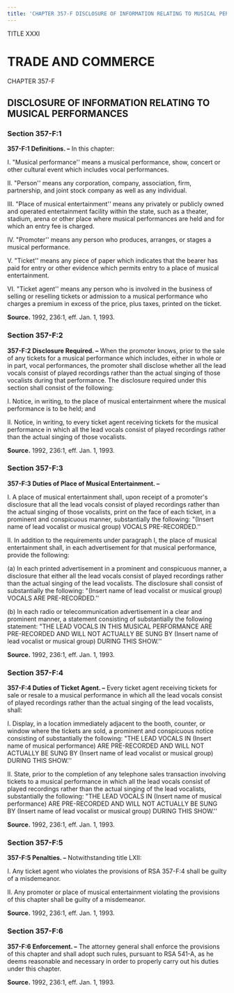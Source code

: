 ```yaml
---
title: 'CHAPTER 357-F DISCLOSURE OF INFORMATION RELATING TO MUSICAL PERFORMANCES'
---
```


TITLE XXXI
                                             
TRADE AND COMMERCE
==================

CHAPTER 357-F
                                             
DISCLOSURE OF INFORMATION RELATING TO MUSICAL PERFORMANCES
----------------------------------------------------------

### Section 357-F:1

 **357-F:1 Definitions. –** In this chapter:
                                             
 I. "Musical performance'' means a musical performance, show, concert
or other cultural event which includes vocal performances.
                                             
 II. "Person'' means any corporation, company, association, firm,
partnership, and joint stock company as well as any individual.
                                             
 III. "Place of musical entertainment'' means any privately or
publicly owned and operated entertainment facility within the state,
such as a theater, stadium, arena or other place where musical
performances are held and for which an entry fee is charged.
                                             
 IV. "Promoter'' means any person who produces, arranges, or stages a
musical performance.
                                             
 V. "Ticket'' means any piece of paper which indicates that the
bearer has paid for entry or other evidence which permits entry to a
place of musical entertainment.
                                             
 VI. "Ticket agent'' means any person who is involved in the business
of selling or reselling tickets or admission to a musical performance
who charges a premium in excess of the price, plus taxes, printed on the
ticket.

**Source.** 1992, 236:1, eff. Jan. 1, 1993.

### Section 357-F:2

 **357-F:2 Disclosure Required. –** When the promoter knows, prior to
the sale of any tickets for a musical performance which includes, either
in whole or in part, vocal performances, the promoter shall disclose
whether all the lead vocals consist of played recordings rather than the
actual singing of those vocalists during that performance. The
disclosure required under this section shall consist of the following:
                                             
 I. Notice, in writing, to the place of musical entertainment where
the musical performance is to be held; and
                                             
 II. Notice, in writing, to every ticket agent receiving tickets for
the musical performance in which all the lead vocals consist of played
recordings rather than the actual singing of those vocalists.

**Source.** 1992, 236:1, eff. Jan. 1, 1993.

### Section 357-F:3

 **357-F:3 Duties of Place of Musical Entertainment. –**
                                             
 I. A place of musical entertainment shall, upon receipt of a
promoter's disclosure that all the lead vocals consist of played
recordings rather than the actual singing of those vocalists, print on
the face of each ticket, in a prominent and conspicuous manner,
substantially the following: "(Insert name of lead vocalist or musical
group) VOCALS PRE-RECORDED.''
                                             
 II. In addition to the requirements under paragraph I, the place of
musical entertainment shall, in each advertisement for that musical
performance, provide the following:
                                             
 (a) In each printed advertisement in a prominent and conspicuous
manner, a disclosure that either all the lead vocals consist of played
recordings rather than the actual singing of the lead vocalists. The
disclosure shall consist of substantially the following: "(Insert name
of lead vocalist or musical group) VOCALS ARE PRE-RECORDED.''
                                             
 (b) In each radio or telecommunication advertisement in a clear
and prominent manner, a statement consisting of substantially the
following statement: "THE LEAD VOCALS IN THIS MUSICAL PERFORMANCE ARE
PRE-RECORDED AND WILL NOT ACTUALLY BE SUNG BY (Insert name of lead
vocalist or musical group) DURING THIS SHOW.''

**Source.** 1992, 236:1, eff. Jan. 1, 1993.

### Section 357-F:4

 **357-F:4 Duties of Ticket Agent. –** Every ticket agent receiving
tickets for sale or resale to a musical performance in which all the
lead vocals consist of played recordings rather than the actual singing
of the lead vocalists, shall:
                                             
 I. Display, in a location immediately adjacent to the booth,
counter, or window where the tickets are sold, a prominent and
conspicuous notice consisting of substantially the following: "THE LEAD
VOCALS IN (Insert name of musical performance) ARE PRE-RECORDED AND WILL
NOT ACTUALLY BE SUNG BY (Insert name of lead vocalist or musical group)
DURING THIS SHOW.''
                                             
 II. State, prior to the completion of any telephone sales
transaction involving tickets to a musical performance in which all the
lead vocals consist of played recordings rather than the actual singing
of the lead vocalists, substantially the following: "THE LEAD VOCALS IN
(Insert name of musical performance) ARE PRE-RECORDED AND WILL NOT
ACTUALLY BE SUNG BY (Insert name of lead vocalist or musical group)
DURING THIS SHOW.''

**Source.** 1992, 236:1, eff. Jan. 1, 1993.

### Section 357-F:5

 **357-F:5 Penalties. –** Notwithstanding title LXII:
                                             
 I. Any ticket agent who violates the provisions of RSA 357-F:4 shall
be guilty of a misdemeanor.
                                             
 II. Any promoter or place of musical entertainment violating the
provisions of this chapter shall be guilty of a misdemeanor.

**Source.** 1992, 236:1, eff. Jan. 1, 1993.

### Section 357-F:6

 **357-F:6 Enforcement. –** The attorney general shall enforce the
provisions of this chapter and shall adopt such rules, pursuant to RSA
541-A, as he deems reasonable and necessary in order to properly carry
out his duties under this chapter.

**Source.** 1992, 236:1, eff. Jan. 1, 1993.
